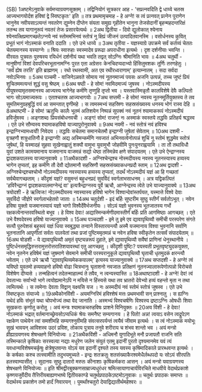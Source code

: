 

  
(SB) 1अष्टमेऽनुवाके सर्वमप्याग्रयणसूक्तम् । तद्विनियोगं सूत्रकार आह - 'सप्रत्नवदिति द्वे धाय्ये चतस्र आज्यभागयोर्दश हविषां द्वे स्विष्टकृतः' इति ॥ तत्र प्रथमामृचमाह - हे अग्ने! स त्वं प्रत्नवत् प्रत्नेन पुराणेन भानुनेव नवीयसाऽत्यन्तं नवतरेण द्युम्नेन दीप्तेन संयता समुह्य गृहीतेन भानुना तेजसेदानीं बृहन्महदन्तरिक्षं ततन्थ तव यागानुरूपं नवतरं तेजः प्रसारयेत्यर्थः ॥
2अथ द्वितीया - दिवो द्युलोकात् श्येनाय श्येनवत्क्षिप्रमागच्छतेऽग्नये नवं स्तोममभिनवं स्तोत्रं नु क्षिप्रं जीजनं उत्पादितवानस्मि । वसोर्धनस्य कुवित् प्रभूतं भागं नोऽस्माकं वनाति ददाति । एते उभे धाय्ये ॥
3अथ तृतीया - यज्ञस्याग्रे उपक्रमे सर्वं कर्तव्यं चेततः चेतयमानस्य यस्याग्नेः ॥ श्रियः स्वारुहाः स्वस्मादेव प्ररूढा अपराधीना इत्यर्थः । दृश दर्शनीयाः भवन्ति । वीरवतः पुत्रवतः पुरुषस्य रयिर्धनं दर्शनीयं यथा भवति तद्वत् सोऽग्निः श्रीमानिति भावः ॥
4अथ चतुर्थी - मानुषीणां विशां देवपरिचरभूतानामग्निः पुरत एता अग्रेसरः केनचिदप्यदाभ्यो हिंसितुमशकः तूर्णिः तरणहेतुः । 'सर्वं ह्येष तरति' इति ब्राह्मणम् । रथो रथस्वामी, अत एव रथीरध्वराणाम्' इत्याम्नातम् । सदा सर्वदा नवोऽभिनवः ॥
5अथ पञ्चमी - वाजिनेऽन्नवते सोमाय नवं नूतनमाज्यं पयसः अजनि उत्पन्नं, तच्च जुष्टं प्रियं शुचितममत्यन्तं शुद्धं वसु श्रेष्ठम् ॥
6अथ षष्ठी - हे सोम! नवमिदमाज्यं जुषस्व । नोऽस्मदीयस्य पीयूषस्यामृतसमानस्य आज्यस्य भागेनेह कर्मणि तृप्णुहि तृप्तो भव । यस्तवास्मिन्नृतौ कालविशेषे देवैः कल्पितो भागः सोऽयमाज्यरूपः । एताश्चतस्र आज्यभागयोः ॥
7अथ सप्तमी - हे सोम! नवस्य नूतनमूर्तियुक्तस्य ते तव सुमतिमनुग्रहबुद्धिं वयं आ समन्तात् वृणीमहे । स त्वमस्मभ्यं सहस्रिणः सहस्रसंख्यस्य धनस्य भोगं रास्व देहि ॥
8अथाष्टमी - हे सोम! ऋतुभिः कालैः भूतमं अतिशयेन निष्पन्नं सुपक्वं नवं नूतनं श्यामाकरूपं नोऽस्मदीयं हविर्जुषस्व । अङ्गशब्दः प्रियसंबोधनवची । अङ्ग! सोम! राजन्! नः अस्माकं स्वस्तये तद्धविः प्रतिहर्य श्रद्धस्व । एते उभे सौम्यस्य श्यामाकहविषो याज्यापुरोनुवाक्ये ॥
9अथ नवमी - नवं स्तोत्रं नवं हविश्च इन्द्राग्निभ्यामध्वर्यो! निवेदय । तद्धविः सचेतमा समानचेतमौ इन्द्राग्नी जुषेतां सेवेताम् ॥
10अथ दशमी - वृत्रहणौ शत्रुधातिनौ हे इन्द्राग्नी! अद्य अस्मिन्कर्मणि नवजातं अभिनवत्वेनोत्पन्नं शुचिं नु स्तोमं शुद्धमेव स्तोत्रं जुषेथां, हि यस्मादहं सुहवा सुखेनाह्वातुं शक्यौ वामुभा युवामुभौ जोहवीमि पुनःपुनराह्वयामि । ता तौ तथाविधौ युवां उशते कामयमानाय यजमानाय वाजमन्नं सद्यो धेष्ठा तस्मिन्नेव क्षणे संपादयतम् । एते उभे ऐन्द्राग्नस्य द्वादशकपालस्य याज्यानुवाक्ये ॥
11अथैकादशी - अग्निश्चेन्द्रश्च नोस्मदीयस्य नवस्य नूतनस्यास्य हव्यस्य भागेन तृप्यतां, इह कर्मणि तौ देवौ द्योतमानौ सहस्रिणौ सहस्रसंख्याकधनप्रदौ स्ताम् ॥
12अथ द्वादशी - अग्निश्चेन्द्रश्चश्चोभौ नोऽस्मदीयस्य नवस्यास्य हव्यस्य तृप्यतां, तदर्थं नोऽस्मदीयं यज्ञं आ हि गच्छतां सर्वथैवागच्छताम् । कीदृशं यज्ञं? वसुमन्तं बहुधनप्रदं सुवर्विदं स्वर्गलाभसाधनम् । अत्र यद्विकल्पितं 'हविरैन्द्राग्नं द्वादशकपालमाग्नेन्द्रं वा' इत्यत्रैन्द्राग्नस्य पूर्वे ऋचौ, आग्नेन्द्रस्य त्वेते उभे याज्यानुवाक्ये ॥
13अथ त्रयोदशी - हे ऋत्विजः! नोऽस्मदीयस्य नवस्यास्य हविषो भागेन विश्वान्देवांस्तर्पयत, यस्मात्ते विश्वे देवाः सुवर्विदो जीज्ञेरे स्वर्गलाभहेतवो जाताः ॥
14अथ चतुर्दशी - इदं बर्हिः सुष्टरीम सुष्ठु स्तीर्णं सर्वतोऽभूत् । नवेन हविषा युक्तो यजमानस्यायं यज्ञो भागो विश्वैर्देवैर्भजनीयः । सोऽयं यज्ञो भुवनस्य भूतजातस्य गर्भो रक्षकत्वेनान्तरवस्थितो बभूव । हे विश्व देवाः! अद्यास्मिन्कर्मणीदमास्तीर्णं बर्हिः प्रति आगमिष्ठाः आगच्छत् । एते उभे वैश्वदेवस्य हविषो याज्यानुवाक्ये ॥
15अथ पञ्चदशी - इमे तु इमे एव द्यावापृथिव्यौ समीची परस्परेण संगते सत्यौ पुरुपेशसं बहुरूपं यज्ञं धिया स्वबुद्ध्या तन्वाने विस्तारयन्त्यौ अस्मै यजमानाय विश्वा भुवनानि सर्वाणि भूतनातानि आपृणीतां सर्वतः पालयेतां तथा प्रजां पुष्टिममृतमन्नं च नवेन हविषा स्वीकृतेन तत्सर्वं संपादयेताम् ॥
16अथ षोडशी - ये द्यावापृथिव्यौ अमृतं वृष्ट्यन्नरूपं दुहाते, इमे द्यावापृथिव्यौ सर्वेषां प्राणिनां धेनुस्थानीये । पुष्टिर्धनसमृद्धिरुत्तरामुत्तरोत्तरातिशयावस्थां एतु आगच्छतु । कीदृशी पुष्टिः? पयस्वती प्रभूतवृष्ट्युदकयुक्ता, नवेन नृतनेन हविषेमं यज्ञं जुषमाणे सेवमाने समीची परस्परानुकूले द्यावापृथिव्यौ घृताची धृतमुदकं क्षरन्त्यौ भवेताम् । एते उभे ऋचौ 'द्यावापृथिव्यमेककपालम्' इत्यस्य याज्यानुवाक्ये ॥
17अथ सप्तदशी - हे अग्ने! त्वं यविष्ठो युवतमो हव्यवाहनो हविषो वोढा चित्रभानुः घृताशनो नवजातः प्रतिक्षणं नूतनज्वालारूपेणोत्पन्नो विरोचसे विशेषेण दीप्यसे । तन्महित्वनं तदेतन्माहात्म्यं ते तवैव, न त्वन्यस्यास्ति ॥
18अथाष्टादशी - हे अग्ने! देव! त्वं देवताभ्यः सर्वाभ्यो भागे त्वयोह्यमानेऽपि न मयिसे न हिंस्यसे यथा तव भ्रातरो देवेभ्यो हव्यं वहन्तो मृता न तथा त्वमित्यर्थः । स त्वमेनाः देवताः विद्वान् यक्ष्यसि यज । नः अस्मदीयं नवं स्तोमं स्तोत्रं जुषस्व । एते उभे स्विष्टकृतः संयाज्ये ॥
19अथैकोनविंशी - अयमग्निरिमं हविश्शेषं मत्तः प्रथमभावी सन् प्राश्नातु । स ह्यग्निः यथेदं हविः संभूतं यथा चोपभोज्यं तथा वेद जानाति । अस्मभ्यं विश्वचर्षणिः विश्वस्य द्रष्टाऽग्निः ओषधीः शिवाः सुखकराः कृणोतु करोतु । अयं मन्त्रः श्यामाकचरुहविषः प्राशने विनियुक्तः ॥
20अय विंशी - हे देवाः! नोऽस्माकं भद्रात् वर्तमानाच्छ्रेयसोऽप्यधिकं श्रेयः समनैष्ट सम्यगानय । हे पितो! अन्न! त्वयाऽ वसेन त्वद्रूपेऽण रक्षकेण पाथेयेन त्वां समशीमहि सम्यगश्नुवीमहि संवत्सरपर्यन्तं त्वयैवं जीवाम इत्यर्थः । स त्वं नोऽस्माकं मयोभूः सुखं भावयन् आविशस्व उदरं प्रविश, तोकाय पुत्राय तनुवे शरीराय च शंभव शान्तो भव । अयं मन्त्रो व्रीह्याग्रयणस्य शेषभक्षणे विनियोज्यः ॥
21अथैकविंशी - अधिमनौ युगादिभूते मनौ प्रजापतौ राजनि सति तस्मिन्काले कृषिकाः सरस्वत्या नद्याः मधुरेण जलेन संयुतं एतमु इदानीं पुरतो दृश्यमानमेव यवं त्यं यवधान्यविशेषमचर्कृषुः क्षेत्रेषूप्तवन्तः योऽयं यव इदानीं दृश्यते तस्य यवस्य कृषिमादिकाले प्रारब्धवन्त इत्यर्थः । के कर्षकाः कश्च तत्स्वामीति तदुभयमुच्यते - इन्द्रः शतक्रतुः शतसंख्याकैरश्वमेधैर्लब्धपदो यः सोऽयं सीरपतिः हलस्वाम्यासीत् । सुदानवः सुष्ठु दातारो मरुतः कीनाशाः कृषिकर्मकरा आसन् । अयं मन्त्रो यवाग्रयणस्य शेषभक्षणे विनियोज्यः ॥
इति श्रीमद्वीरबुक्कणसाम्राज्यधुरंधर श्रमित्सायाणाचार्यविरचिते माधवीये वेदार्थप्रकाशे कृष्णयजुर्वेदीय तैत्तिरीयबाह्यणभाष्ये द्वितीयकाण्डे चतुर्थप्रपाठकेऽष्टमोऽनुवाकः ॥
चतुर्थः प्रपाठकः समाप्तः ॥
वेदार्थस्य प्रकाशेन तमो हार्दं निवारयन् ।
पुमर्थांश्चतुरो देयाद्विद्यातीर्थमहेश्वरः ॥  
